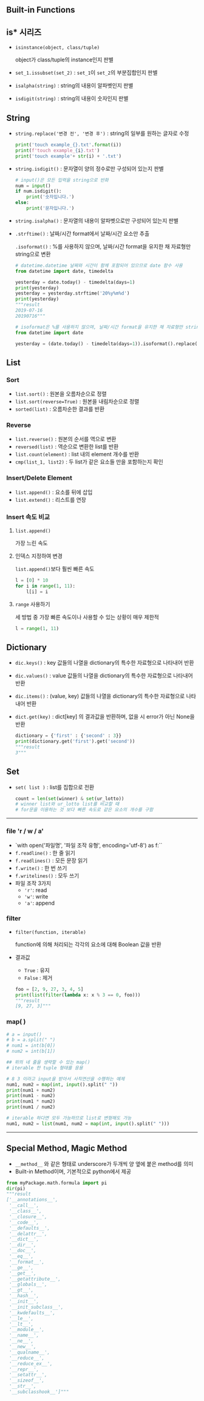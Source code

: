 ## Built-in Functions

## is* 시리즈

- `isinstance(object, class/tuple)`

  object가 class/tuple의 instance인지 판별
  
- `set_1.issubset(set_2)` : `set_1`이 `set_2`의 부분집합인지 판별

- `isalpha(string)` : string의 내용이 알파벳인지 판별

- `isdigit(string)` : string의 내용이 숫자인지 판별



## String

- `string.replace('변경 전', '변경 후')` : string의 일부를 원하는 글자로 수정

  ```python
  print('touch example_{}.txt'.format(i))
  print(f'touch example_{i}.txt')
  print('touch example'+ str(i) + '.txt')
  ```
  
- `string.isdigit()` : 문자열이 양의 정수로만 구성되어 있는지 판별

  ```python
  # input()은 모든 입력을 string으로 반화
  num = input()
  if num.isdigit():
      print('숫자입니다.')
  else:
      print('문자입니다.')
  ```

- `string.isalpha()` : 문자열의 내용이 알파벳으로만 구성되어 있는지 판별

- `.strftime()` : 날짜/시간 format에서 날짜/시간 요소만 추출

  `.isoformat()` : %를 사용하지 않으며, 날짜/시간 format을 유지한 채 자료형만 string으로 변환

  ```python
  # datetime.datetime 날짜와 시간이 함께 포함되어 있으므로 date 함수 사용
  from datetime import date, timedelta
  
  yesterday = date.today() - timedelta(days=1)
  print(yesterday)
  yesterday = yesterday.strftime('20%y%m%d')
  print(yesterday)
  """result
  2019-07-16
  20190716"""
  ```

  ```python
  # isoformat은 %를 사용하지 않으며, 날짜/시간 format을 유지한 채 자료형만 string으로 변환
  from datetime import date
  
  yesterday = (date.today() - timedelta(days=1)).isoformat().replace('-', '')
  ```



## List

### Sort

- `list.sort()` : 원본을 오름차순으로 정렬
- `list.sort(reverse=True)` : 원본을 내림차순으로 정렬
- `sorted(list)` : 오름차순한 결과를 반환



### Reverse

- `list.reverse()` : 원본의 순서를 역으로 변환
- `reversed(list)` : 역순으로 변환한 list를 반환
- `list.count(element)` : list 내의 element 개수를 반환
- `cmp(list_1, list2)` : 두 list가 같은 요소들 만을 포함하는지 확인



### Insert/Delete Element

- `list.append()`  : 요소를 뒤에 삽입
- `list.extend()` : 리스트를 연장



### Insert 속도 비교

1. `list.append()`

   가장 느린 속도

2. 인덱스 지정하여 변경

   `list.append()`보다 훨씬 빠른 속도

   ```python
   l = [0] * 10
   for i in range(1, 11):
       l[i] = i
   ```

3. `range` 사용하기

   세 방법 중 가장 빠른 속도이나 사용할 수 있는 상황이 매우 제한적

   ```python
   l = range(1, 11)
   ```

   

## Dictionary

- `dic.keys()` : key 값들의 나열을 dictionary의 특수한 자료형으로 나타내어 반환

- `dic.values()` : value 값들의 나열을 dictionary의 특수한 자료형으로 나타내어 반환

- `dic.items()` : (value, key) 값들의 나열을 dictionary의 특수한 자료형으로 나타내어 반환

- `dict.get(key)` : dict[key] 의 결과값을 반환하며, 없을 시 error가 아닌 None을 반환

  ```python
  dictionary = {'first' : {'second' : 3}}
  print(dictionary.get('first').get('second'))
  """result
  3"""
  ```



## Set

- `set( list )` : list를 집합으로 전환

  ```python
  count = len(set(winner) & set(ur_lotto))
  # winner list와 ur_lotto list를 비교할 때
  # for문을 이용하는 것 보다 빠른 속도로 같은 요소의 개수를 구함
  ```
  
  
  

---

### file 'r / w / a'

- `with open('파일명', '파일 조작 유형', encoding='utf-8') as f:``
- `f.readline()` : 한 줄 읽기
- `f.readlines()` : 모든 문장 읽기
- `f.write()` : 한 번 쓰기
- `f.writelines()` : 모두 쓰기
- 파일 조작 3가지
  - `'r'`: read
  - `'w'`: write
  - `'a'`: append

### filter

- `filter(function, iterable)`

  function에 의해 처리되는 각각의 요소에 대해 Boolean 값을 반환

- 결과값

  - `True` : 유지
  - `False` : 제거

  ``` python
  foo = [2, 9, 27, 3, 4, 5]
  print(list(filter(lambda x: x % 3 == 0, foo)))
  """result
  [9, 27, 3]"""
  ```

### map( )

```python
# a = input()
# b = a.split(" ")
# num1 = int(b[0])
# num2 = int(b[1])

## 위의 네 줄을 생략할 수 있는 map()
# iterable 한 tuple 형태를 응용

# 8 3 이라고 input을 받아서 사칙연산을 수행하는 예제
num1, num2 = map(int, input().split(" "))
print(num1 + num2)
print(num1 - num2)
print(num1 * num2)
print(num1 / num2)

# iterable 하다면 모두 가능하므로 list로 변형해도 가능
num1, num2 = list(num1, num2 = map(int, input().split(" ")))
```

---

## Special Method, Magic Method

- `__method__` 와 같은 형태로 underscore가 두개씩 양 옆에 붙은 method를 의미
- Built-in  Method이며, 기본적으로 python에서 제공

```python
from myPackage.math.formula import pi
dir(pi)
"""result
['__annotations__',
 '__call__',
 '__class__',
 '__closure__',
 '__code__',
 '__defaults__',
 '__delattr__',
 '__dict__',
 '__dir__',
 '__doc__',
 '__eq__',
 '__format__',
 '__ge__',
 '__get__',
 '__getattribute__',
 '__globals__',
 '__gt__',
 '__hash__',
 '__init__',
 '__init_subclass__',
 '__kwdefaults__',
 '__le__',
 '__lt__',
 '__module__',
 '__name__',
 '__ne__',
 '__new__',
 '__qualname__',
 '__reduce__',
 '__reduce_ex__',
 '__repr__',
 '__setattr__',
 '__sizeof__',
 '__str__',
 '__subclasshook__']"""
```